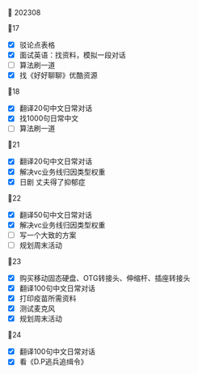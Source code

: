 :date: 202308

:calendar:17
- [x] 驳论点表格
- [x] 面试英语：找资料，模拟一段对话
- [ ] 算法刷一道
- [x] 找《好好聊聊》优酷资源

:calendar:18
- [x] 翻译20句中文日常对话
- [x] 找1000句日常中文
- [ ] 算法刷一道

:calendar:21
- [x] 翻译20句中文日常对话
- [x] 解决vc业务线归因类型权重
- [x] 日剧 丈夫得了抑郁症

:calendar:22
- [x] 翻译50句中文日常对话
- [x] 解决vc业务线归因类型权重
- [ ] 写一个大致的方案
- [ ] 规划周末活动

:calendar:23
- [x] 购买移动固态硬盘、OTG转接头、伸缩杆、插座转接头
- [x] 翻译100句中文日常对话
- [x] 打印疫苗所需资料
- [x] 测试麦克风
- [x] 规划周末活动

:calendar:24
- [x] 翻译100句中文日常对话
- [x] 看《D.P逃兵追缉令》
